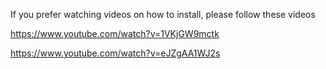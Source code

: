 If you prefer watching videos on how to install,
please follow these videos

https://www.youtube.com/watch?v=1VKjGW9mctk

https://www.youtube.com/watch?v=eJZgAA1WJ2s